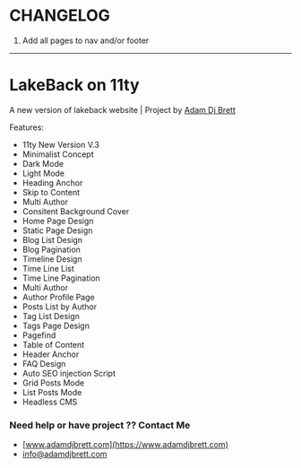 # CHANGELOG
1. Add all pages to nav and/or footer

* * * 
# LakeBack on 11ty

A new version of lakeback website | Project by [Adam Dj Brett](https://www.adamdjbrett.com)

Features: 
+ 11ty New Version V.3
+ Minimalist Concept
+ Dark Mode
+ Light Mode
+ Heading Anchor
+ Skip to Content
+ Multi Author
+ Consitent Background Cover
+ Home Page Design
+ Static Page Design
+ Blog List Design
+ Blog Pagination
+ Timeline Design
+ Time Line List
+ Time Line Pagination
+ Multi Author
+ Author Profile Page
+ Posts List by Author
+ Tag List Design
+ Tags Page Design
+ Pagefind
+ Table of Content
+ Header Anchor
+ FAQ Design
+ Auto SEO injection Script
+ Grid Posts Mode
+ List Posts Mode
+ Headless CMS

### Need help or have project ?? Contact Me

+ [www.adamdjbrett.com](https://www.adamdjbrett.com)
+ info@adamdjbrett.com
